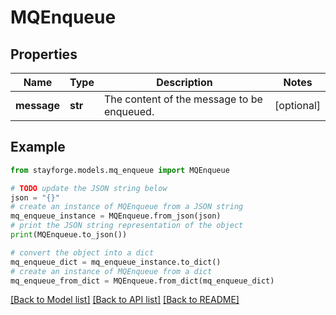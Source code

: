 # MQEnqueue


## Properties

Name | Type | Description | Notes
------------ | ------------- | ------------- | -------------
**message** | **str** | The content of the message to be enqueued. | [optional] 

## Example

```python
from stayforge.models.mq_enqueue import MQEnqueue

# TODO update the JSON string below
json = "{}"
# create an instance of MQEnqueue from a JSON string
mq_enqueue_instance = MQEnqueue.from_json(json)
# print the JSON string representation of the object
print(MQEnqueue.to_json())

# convert the object into a dict
mq_enqueue_dict = mq_enqueue_instance.to_dict()
# create an instance of MQEnqueue from a dict
mq_enqueue_from_dict = MQEnqueue.from_dict(mq_enqueue_dict)
```
[[Back to Model list]](../README.md#documentation-for-models) [[Back to API list]](../README.md#documentation-for-api-endpoints) [[Back to README]](../README.md)


